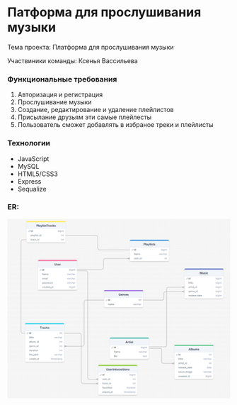 #   Патформа для прослушивания музыки
Тема проекта: Платформа для прослушивания музыки

Участвиники команды: Ксенья Вассильева

### Функциональные требования
1. Авторизация и регистрация
2. Прослушивание музыки
3. Создание, редактирование и удаление плейлистов
4. Присылание друзьям эти самые плейлесты
5. Пользователь сможет добавлять в избраное треки и плейлисты

### Технологии
+ JavaScript
+ MySQL
+ HTML5/CSS3
+ Express
+ Sequalize

### ER:
![Screnshot](https://github.com/KsenjaVassiljeva/Music_listening_platforms-Project/blob/main/ER%20Project.png)
